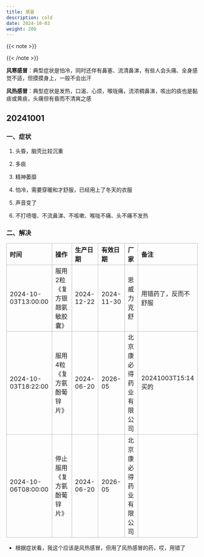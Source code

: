 ```yaml
---
title: 感冒
description: cold
date: 2024-10-03
weight: 200
---
```


<style>
th, td {
  border: 1px solid rgb(190, 190, 190);
}
</style>




{{< note >}}


{{< /note >}}




**风寒感冒**：典型症状是怕冷，同时还伴有鼻塞、流清鼻涕，有些人会头痛、全身感觉不适，但摸摸身上，一般不会出汗


**风热感冒**：典型症状是发热，口渴、心烦，喉咙痛，流浓稠鼻涕，咳出的痰也是黏痰或黄痰，头痛但有昏而不清爽之感





## 20241001


### 一、症状

1. 头昏，脑壳比较沉重

2. 多痰

3. 精神萎靡

4. 怕冷，需要穿暖和才舒服，已经用上了冬天的衣服

5. 声音变了

6. 不打喷嚏、不流鼻涕、不咳嗽、喉咙不痛、头不痛不发热


### 二、解决



| 时间                | 操作                      | 生产日期   | 有效日期   | 厂家                   | 备注                |
|:--------------------|:------------------------|:-----------|:-----------|:---------------------|:--------------------|
| 2024-10-03T13:00:00 | 服用2粒《复方银翘氨敏胶囊》 | 2024-12-22 | 2024-11-30 | 恩威力克舒             | 用错药了，反而不舒服 |
| 2024-10-03T18:22:00 | 服用4粒《复方氨酚葡锌片》   | 2024-06-20 | 2026-05    | 北京康必得药业有限公司 | 20241003T15:14买的  |
| 2024-10-06T08:00:00 | 停止服用《复方氨酚葡锌片》  | 2024-06-20 | 2026-05    | 北京康必得药业有限公司 |                     |

- 根据症状看，我这个应该是风热感冒，但用了风热感冒的药，哎，用错了
































